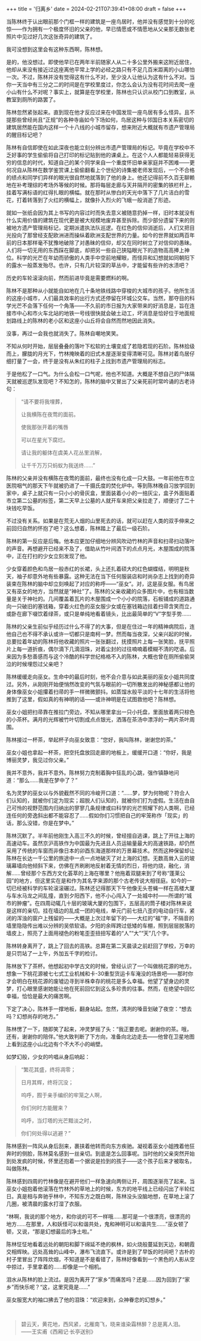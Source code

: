 +++
title = '归离乡'
date = 2024-02-21T07:39:41+08:00
draft = false
+++


当陈林终于认出眼前那个门框一样的建筑是一座鸟居时，他并没有感觉到十分的吃惊――作为拥有一个极度怀旧的父亲的他，早已情愿或不情愿地从父亲那无数张老照片中见过好几次这张奇异的建筑了。

我可没想到这里会有这种东西啊，陈林想。

是的，他没想过。即使他早已在两年半前随家人从二十多公里外搬来这附近居住，他却从来没有接近过这座离他平常上学的必经之路只有不足几百米距离的小山哪怕一次。不过，陈林并没有觉得这有什么不对，至少没人让他认为这有什么不对。当你一天当中有三分之二的时间是在学校里度过，你怎么会认为没有花时间去爬一座小山有什么不对呢？事实上，就算是在学校里，陈林也只认识从校门口到教室，从教室到厕所的路罢了。

陈林忽然紧张起来。直到现在他才反应过来在中国发现一座鸟居有多么怪异。且不提那些曾经尚且“正规”的各种寺庙如今下场如何，鸟居这种与邻国日本关系密切的建筑居然能在国内这样一个十八线的小城市留存，想来附近大概就有市遗产管理局的醒目标记吧？

陈林有自信即使在如此深夜也能立刻分辨出市遗产管理局的标记。毕竟在学校中不乏好事的学生偷偷将自己打印的标记贴到他的课桌上。在这个人人都能轻易获得无穷的信息的时代，知道自己的某个同学来自一个重度怀旧单亲家庭并不困难――更何况自从陈林在数学鉴赏课上偷偷翻看上个世纪的诗集被老师发现后，一个不合格的绩点和同学们异样的眼光很自然地就落到了他的身上。他还记得前不久百无聊赖地在补考理综的考场外等候的时候。那将每层走廊与天井隔开的密集的铁栏杆上，挂着写满标语的红得扎眼的横幅。就在那时从惨白的天光中落下了几片洁白的雪花，打着转落到了火红的横幅上，就像扑入烈火的飞蛾一般消逝了形迹。

就如一张纸会因为其上书写的内容过时而失去意义被随意扔掉一样，旧时本就没有什么实用价值的建筑在现代更是被大规模地废弃甚至拆除。而少部分遗留下来的则被地方遗产管理局标记，定期派遣执法队巡逻。在红色的信仰消逝后，人们又把目光投向了那曾经支配欧洲进而操纵着欧洲支配世界的力量。如今的世界就如两百年前的日本那样毫不犹豫地破除了对愚昧的信仰，却又在同时树立了对信仰的愚昧。人们将一切无用的东西踩在脚底，却把另一些自己狭隘眼光下的造物高高捧上神位。科学的光芒在年幼而骄傲的人类手中空前地耀眼，而怪异和幻想就如同朝阳下的露水一般蒸发殆尽。也许，只有几片较深的草丛中，才能留有些许的水渍吧？

历史的车轮滚滚向前，然而前进毕竟是需要燃料的啊。

陈林不是那种从小就能自如地在几十条地铁线路中穿梭的大城市的孩子。他所生活的这座小城市，人们最具效率的出行方式还停留在环城公交车。当然，那夺目的科学光芒不会落下任何一个角落――不久前的市日报为大家带来的好消息是，旨在连接市中心和市火车北站的地铁一号线很快就会破土动工，坏消息是恰好位于地面规划路线上的陈林的老小区和这座小山丘将会自然而然地因此消失。

没事，再过一会我也就消失了。陈林自嘲地笑笑。

不知从何时开始，层层叠叠的落叶下松软的土壤变成了若隐若现的石阶。陈林拾级而上，朦胧的月光下，竹林掩映着的旧式木屋逐渐变得清晰可见。陈林对着鸟居仔细打量了一会，终于是没有从朱红的柱子上找到市遗产管理局的标志。

于是他松了一口气。为什么会松一口气呢，他也不知道。大概是不想自己的尸体隔天就被巡逻队发现吧？不知怎的，陈林的脑中又冒出了父亲死前时常吟诵的古老诗句：

> “请不要将我埋葬，
> 
> 让我横陈在夜莺的面前。
> 
> 使我那张开着的嘴唇
> 
> 可以在星光下腐烂。
> 
> 请让我的躯体在虞美人花丛里消解，
> 
> 让千千万万只蚂蚁为我送终……”

陈林的父亲并没有横陈在夜莺的面前，最终也没有化成一只大鼓。一年前他在市立医院咽气的那天下午就被扔进了一千摄氏度的焚化炉中。等到陈林晚自习放学回到家中，桌子上就只有一只小小的骨灰盒，里面装着小小的一掊灰尘，盒子外面贴着市立第二公墓的标签，第二天早上公墓的人就开车来把父亲拉走了，顺便讨了二十块钱吃早饭。

不过没有关系。如果是在荒无人烟的山里死去的话，就可以赶在人类的双手伸来之前回归自然的怀抱了吧？这么想着，陈林踏上了最后一级石阶。

陈林的第一反应是后悔。他本应更加仔细地分辨风吹动竹林的声音和扫帚扫动落叶的声音。再想避开已经来不及了，借助从竹叶间洒下的点点月光，木屋围成的院落中，正在打扫的少女立刻发现了他。

少女穿着颜色和鸟居一般赤红的长裙，头上还扎着硕大的红色蝴蝶结，明明是秋天，袖子却意外地有些暴露。这种无法在当下任何服装店和时尚杂志上找到的奇异装束在陈林的脑中却立刻唤起了对应的称呼――“巫女”。对，这是巫女服。有鸟居又有巫女的地方，当然就是“神社”了。陈林的父亲收藏的众多图片中，也有相当数量是关于神社的。几间覆盖着瓦片的木屋围成一个小小的院落，石板铺成的道路通向一只破旧的塞钱箱，穿着火红色的巫女服少女或在塞钱箱边拄着扫帚含笑而立，或卧在廊下啜饮着绿茶，或只是单纯地看着镜头，比出最简单的“V”字型手势……

陈林的父亲生前似乎经历过什么不得了的大事，但是在住过一年的精神病院后，连他自己也不得不承认或许一切都只是南柯一梦。然而每当夜深，父亲兴起的时候，总要拉着年幼的陈林将他收藏的照片一张张翻过，抚摸照片上每一张笑脸，抚平照片上每一道折痕，偶尔滴下几滴泪珠，对着尘封的过往喃喃着模糊不清的呓语。后来因为多愁善感而与这个冷酷的科学世纪格格不入的陈林，大概也曾在厕所偷偷哭泣的时候埋怨过父亲吧？

陈林缓缓走向巫女。生命中的最后时刻，他不会介意与如此美丽的巫女小姐共同度过。另外，从刚刚开始便悄然改变的气氛与眼前的一切所散发出的神秘感都让他的身体像巫女小姐攥着扫帚的手一样微微颤抖。如蒸馏水般平淡的十七年的生活将他推到了这里，假如真的有神明的话――或许神明是在试图救他吧？陈林想。

巫女小姐把扫帚靠在推拉门旁边，不知从哪里拿出一只小托盘，里面放着两只棕色的小茶杯。满月的光辉被竹叶切割成点点银光，洒落在茶汤中漂浮的一两片茶叶周围。

陈林接过一杯茶，举起杯子向巫女致意：“您好，我叫陈林，谢谢您的茶。”

巫女小姐也拿起一杯茶，把空托盘放回走廊的地板上，缓缓开口道：“你好，我是博丽灵梦，我见过你父亲。”

我并不意外，我并不意外。陈林努力克制着胸中狂乱的心跳，强作镇静地问道：“那么……我是在梦中了？”

名为灵梦的巫女以与外貌截然不同的冷峻开口道：“……梦，梦为何物呢？符合人们认知的，就被你们定为现实；超脱人们认知的，就被你们打为虚假。生活在由自己可怜的视野范围内归纳出的寥寥几条规律或曰科学的光芒照耀下的人类啊，已经连任何的旁逸斜出都不能容忍了……假如你们习惯把自己的牢笼称作「现实」的话，那么没错，你是在梦中。”

陈林沉默了。半年前他刚生入高三不久的时候，曾经擅自逃课，跳上了开往上海的高速动车。虽然京沪高铁作为中国最为先进且人员运输量最大的高速铁路，却仍然采用了传统的车窗而非像日本的卯酉东海道那样的万景幕技术。然而这种保留却让陈林在长达一千公里的旅途中一点一点地破灭了对上海的幻想。无数高耸入云的玻璃幕墙向他倾斜下来，仿佛在齐刷刷地反射着无情的烈日，将他灼烧，融化，消解……曾经那个东西方文化荟萃的上海在哪里？他拖着双腿来到了号称“蓬莱公园”的地方，但这里实在是和作为其名字来源的那个古老传说大相径庭。如今的一切已经被科学的车轮滚滚碾过。陈林还记得那天下午他像无头苍蝇一样在高楼大厦与车水马龙之间乱撞，直到夕阳西下，他不小心闯入了一处城中村――所谓的“城市的肿瘤”。在四周动辄几十层的玻璃大厦的包围下，五层高的筒子楼对陈林来说是这样的亲切。挂在墙边的乱成一团的电线，单元门前七扭八歪的电动自行车，紧闭的浑浊的窗户上残留的――大概是上次过年留下的――大红的“福”字，不隔音的墙里隐隐传出难以分辨的吴侬软语。夕阳的余晖跨过低矮的车棚，照到层层脱落的墙皮上，照亮了上面用褪色的粉笔歪歪扭扭写着的“人”“大”“天”几个字。

陈林转身离开了，跳上了回去的高铁。总算在第二天晨读之前赶回了学校，万幸的是只罚站了一上午，外加五千字的检讨。

陈林放下了茶杯。他想起初中学古文的时候，曾经认识了一个叫做桃花源的地方。想象一下桃花源被七七式工业机械和卡-30重型货运卡车淹没的场景吧――那时你才会明白在桃花源的废墟边寻到半株幸存的桃花是多么幸福。他望了望身边的灵梦，打心眼里感谢她能让他在死前回忆到这么多珍贵的往事。然而，在绝望中回忆幸福，恰恰是最大的痛苦啊。

下定了决心，陈林手一撑地板，翻身站起。忽然，清冽的嗓音划破了夜空：“想去吗？幻想尚存的地方。”

陈林愣了一下，随即笑了起来，冲灵梦摇了头：“我正要去呢。谢谢你的茶。哦，还有，谢谢你的陪伴。”他大致判断了下方向，准备向北边走去――他曾在卫星地图上看到这座小山北边有个不大不小的峭壁。

如梦幻般，少女的吟唱从身后响起：

> “繁花其盛，终将凋零；
> 
> 日月其辉，终将沉没；
> 
> 呜呼，囿于亲手编织的牢笼之人啊，
> 
> 你们何时方能醒来？
> 
> 呜呼，当灯塔的光芒黯淡之时，
> 
> 你们何处得以逃避？”

陈林感到一阵风从身后刮来，裹挟着他转而向东方疾驰。凝视着巫女小姐拽着他狂奔时的侧脸，陈林莫名感到一丝亲切。到底是怎么回事呢。当时他的父亲突然开始到处发疯的时候，怀里还抱着一个据说是捡到的孩子――这个孩子后来才被取名，叫做陈林。

陈林感到四周的竹林像是在避开他们一样急速向两侧让开，周围逐渐亮了起来。当巫女小姐抱着他滚落在竹林外的草地上的时候，东方的地平线上已经闪出了半轮红日。真是相与奔驰乎林中，不知东方之既白啊，陈林没头没脑地想，在草地上滚了几圈，被清晨的露水打湿了衣服。

“林啊，我说的那个地方，和你说的可不一样哦……那可是一个很漂亮，很漂亮的地方……在那里，人和妖怪可以和谐共处，鬼和神明可以和谐共生……”巫女顿了顿，又说，“那是幻想最后的净土啦。”

陈林怔怔地看着远处的朝阳和脚下绵延不绝的枫林，如火烧般蔓延到天边，和朝霞交相辉映。远处高耸的山峰中，瀑布飞流直下。或许是到了早饭的时间吧？古朴的村子里冒出了阵阵炊烟，不知道是不是看错了，陈林好像看到一个黑色的人影从空中掠过，手里拿着的……却像是一个相机。

泪水从陈林的脸上流过。是因为离开了“家乡”而痛苦吗？还是……因为回到了“家乡”而快乐呢？“这，这里究竟是……”

巫女服宽大的袖口拂去了他的泪珠：“欢迎来到，众神眷恋的幻想乡。”

   

> 碧云天，黄花地，西风紧，北雁南飞，晓来谁染霜林醉？总是离人泪。 ――王实甫《西厢记·长亭送别》

